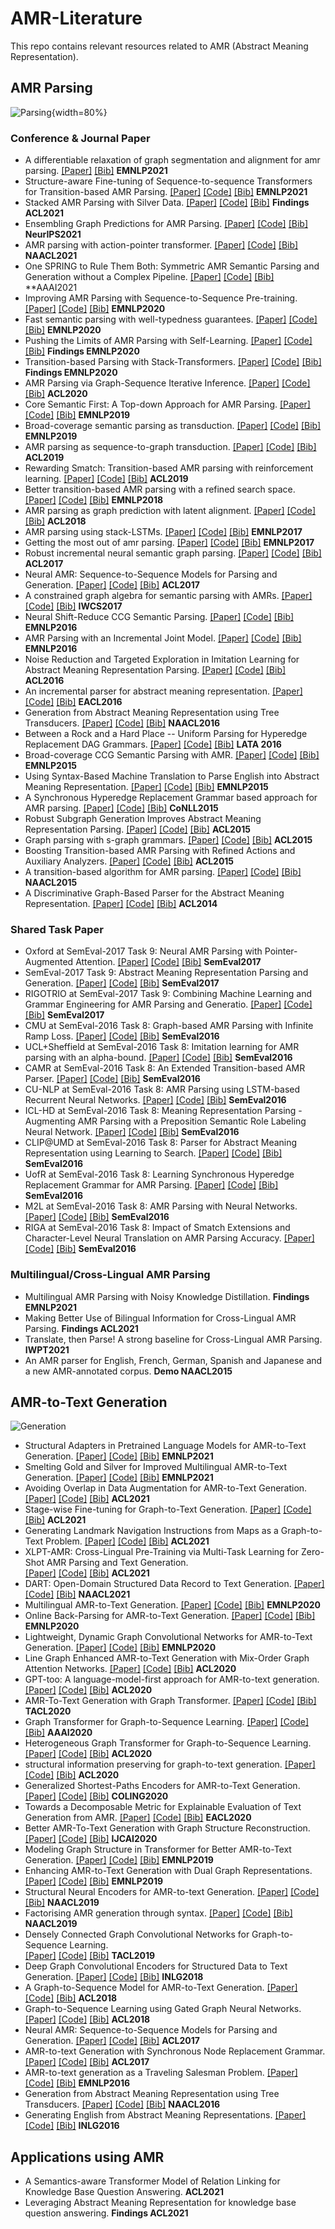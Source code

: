 # AMR-Literature
This repo contains relevant resources related to AMR (Abstract Meaning Representation).


## AMR Parsing

![Parsing](figures/parsing.png){width=80%}

### Conference & Journal Paper
* A differentiable relaxation of graph segmentation and alignment for amr parsing. 
[[Paper]](https://arxiv.org/pdf/2010.12676.pdf)
[[Bib]]()
**EMNLP2021**
* Structure-aware Fine-tuning of Sequence-to-sequence Transformers for Transition-based AMR Parsing. 
[[Paper]]()
[[Code]]()
[[Bib]]()
**EMNLP2021**
* Stacked AMR Parsing with Silver Data. 
[[Paper]]()
[[Code]]()
[[Bib]]()
**Findings ACL2021**
* Ensembling Graph Predictions for AMR Parsing. 
[[Paper]]()
[[Code]]()
[[Bib]]()
**NeurIPS2021**
* AMR parsing with action-pointer transformer. 
[[Paper]]()
[[Code]]()
[[Bib]]()
**NAACL2021**
* One SPRING to Rule Them Both: Symmetric AMR Semantic Parsing and Generation without a Complex Pipeline. 
[[Paper]]()
[[Code]]()
[[Bib]]()
**AAAI2021
* Improving AMR Parsing with Sequence-to-Sequence Pre-training. 
[[Paper]]()
[[Code]]()
[[Bib]]()
**EMNLP2020**
* Fast semantic parsing with well-typedness guarantees. 
[[Paper]]()
[[Code]]()
[[Bib]]()
**EMNLP2020**
* Pushing the Limits of AMR Parsing with Self-Learning. 
[[Paper]]()
[[Code]]()
[[Bib]]()
**Findings EMNLP2020**
* Transition-based Parsing with Stack-Transformers. 
[[Paper]]()
[[Code]]()
[[Bib]]()
**Findings EMNLP2020**
* AMR Parsing via Graph-Sequence Iterative Inference. 
[[Paper]](https://arxiv.org/pdf/2010.12676.pdf)
[[Code]](https://github.com/jcyk/AMR-gs)
[[Bib]](https://aclanthology.org/2020.acl-main.119.bib)
**ACL2020**
* Core Semantic First: A Top-down Approach for AMR Parsing. 
[[Paper]]()
[[Code]]()
[[Bib]]()
**EMNLP2019**
* Broad-coverage semantic parsing as transduction.
[[Paper]]()
[[Code]]() 
[[Bib]]()
**EMNLP2019**
* AMR parsing as sequence-to-graph transduction. 
[[Paper]]()
[[Code]]()
[[Bib]]()
**ACL2019**
* Rewarding Smatch: Transition-based AMR parsing with reinforcement learning. 
[[Paper]]()
[[Code]]()
[[Bib]]()
**ACL2019**
* Better transition-based AMR parsing with a refined search space. 
[[Paper]]()
[[Code]]()
[[Bib]]()
**EMNLP2018**
* AMR parsing as graph prediction with latent alignment. 
[[Paper]]()
[[Code]]()
[[Bib]]()
**ACL2018**
* AMR parsing using stack-LSTMs. 
[[Paper]]()
[[Code]]()
[[Bib]]()
**EMNLP2017**
* Getting the most out of amr parsing.
[[Paper]]()
[[Code]]()
[[Bib]]()
**EMNLP2017**
* Robust incremental neural semantic graph parsing. 
[[Paper]]()
[[Code]]()
[[Bib]]()
**ACL2017**
* Neural AMR: Sequence-to-Sequence Models for Parsing and Generation. 
[[Paper]]()
[[Code]]()
[[Bib]]()
**ACL2017**
* A constrained graph algebra for semantic parsing with AMRs. 
[[Paper]]()
[[Code]]()
[[Bib]]()
**IWCS2017**
* Neural Shift-Reduce CCG Semantic Parsing. 
[[Paper]]()
[[Code]]()
[[Bib]]()
**EMNLP2016**
* AMR Parsing with an Incremental Joint Model. 
[[Paper]]()
[[Code]]()
[[Bib]]()
**EMNLP2016**
* Noise Reduction and Targeted Exploration in Imitation Learning for Abstract Meaning Representation Parsing. 
[[Paper]]()
[[Code]]()
[[Bib]]()
**ACL2016**
* An incremental parser for abstract meaning representation. 
[[Paper]]()
[[Code]]()
[[Bib]]()
**EACL2016**
* Generation from Abstract Meaning Representation using Tree Transducers. 
[[Paper]]()
[[Code]]()
[[Bib]]()
**NAACL2016**
* Between a Rock and a Hard Place -- Uniform Parsing for Hyperedge Replacement DAG Grammars. 
[[Paper]]()
[[Code]]()
[[Bib]]()
**LATA 2016**
* Broad-coverage CCG Semantic Parsing with AMR. 
[[Paper]]()
[[Code]]()
[[Bib]]()
**EMNLP2015**
* Using Syntax-Based Machine Translation to Parse English into Abstract Meaning Representation. 
[[Paper]]()
[[Code]]()
[[Bib]]()
**EMNLP2015**
* A Synchronous Hyperedge Replacement Grammar based approach for AMR parsing. 
[[Paper]]()
[[Code]]()
[[Bib]]()
**CoNLL2015**
* Robust Subgraph Generation Improves Abstract Meaning Representation Parsing. 
[[Paper]]()
[[Code]]() 
[[Bib]]()
**ACL2015**
* Graph parsing with s-graph grammars. 
[[Paper]]()
[[Code]]()
[[Bib]]()
**ACL2015**
* Boosting Transition-based AMR Parsing with Refined Actions and Auxiliary Analyzers.
[[Paper]]()
[[Code]]()
[[Bib]]()
**ACL2015**
* A transition-based algorithm for AMR parsing. 
[[Paper]]()
[[Code]]()
[[Bib]]()
**NAACL2015**
* A Discriminative Graph-Based Parser for the Abstract Meaning Representation. 
[[Paper]]()
[[Code]]()
[[Bib]]()
**ACL2014**

### Shared Task Paper

* Oxford at SemEval-2017 Task 9: Neural AMR Parsing with Pointer-Augmented Attention. 
[[Paper]]()
[[Code]]()
[[Bib]]()
**SemEval2017**
* SemEval-2017 Task 9: Abstract Meaning Representation Parsing and Generation. 
[[Paper]]()
[[Code]]()
[[Bib]]()
**SemEval2017**
* RIGOTRIO at SemEval-2017 Task 9: Combining Machine Learning and Grammar Engineering for AMR Parsing and Generatio. 
[[Paper]]()
[[Code]]()
[[Bib]]()
**SemEval2017**
* CMU at SemEval-2016 Task 8: Graph-based AMR Parsing with Infinite Ramp Loss. 
[[Paper]]()
[[Code]]()
[[Bib]]()
**SemEval2016**
* UCL+Sheffield at SemEval-2016 Task 8: Imitation learning for AMR parsing with an alpha-bound. 
[[Paper]]()
[[Code]]()
[[Bib]]()
**SemEval2016**
* CAMR at SemEval-2016 Task 8: An Extended Transition-based AMR Parser.
[[Paper]]()
[[Code]]()
[[Bib]]()
**SemEval2016**
* CU-NLP at SemEval-2016 Task 8: AMR Parsing using LSTM-based Recurrent Neural Networks. 
[[Paper]]()
[[Code]]()
[[Bib]]()
**SemEval2016**
* ICL-HD at SemEval-2016 Task 8: Meaning Representation Parsing - Augmenting AMR Parsing with a Preposition Semantic Role Labeling Neural Network. 
[[Paper]]()
[[Code]]()
[[Bib]]()
**SemEval2016**
* CLIP@UMD at SemEval-2016 Task 8: Parser for Abstract Meaning Representation using Learning to Search. 
[[Paper]]()
[[Code]]()
[[Bib]]()
**SemEval2016**
* UofR at SemEval-2016 Task 8: Learning Synchronous Hyperedge Replacement Grammar for AMR Parsing. 
[[Paper]]()
[[Code]]()
[[Bib]]()
**SemEval2016**
* M2L at SemEval-2016 Task 8: AMR Parsing with Neural Networks. 
[[Paper]]()
[[Code]]()
[[Bib]]()
**SemEval2016**
* RIGA at SemEval-2016 Task 8: Impact of Smatch Extensions and Character-Level Neural Translation on AMR Parsing Accuracy. 
[[Paper]]()
[[Code]]()
[[Bib]]()
**SemEval2016**

### Multilingual/Cross-Lingual AMR Parsing



* Multilingual AMR Parsing with Noisy Knowledge Distillation. **Findings EMNLP2021**
* Making Better Use of Bilingual Information for Cross-Lingual AMR Parsing. **Findings ACL2021**
* Translate, then Parse! A strong baseline for Cross-Lingual AMR Parsing. **IWPT2021**
* An AMR parser for English, French, German, Spanish and Japanese and a new AMR-annotated corpus. **Demo NAACL2015**

## AMR-to-Text Generation

![Generation](figures/generation.png)

* Structural Adapters in Pretrained Language Models for AMR-to-Text Generation. 
[[Paper]](https://arxiv.org/abs/2103.09120)
[[Code]](https://github.com/ukplab/structadapt)
[[Bib]]()
**EMNLP2021**
* Smelting Gold and Silver for Improved Multilingual AMR-to-Text Generation. 
[[Paper]](https://arxiv.org/abs/2109.03808)
[[Code]](https://github.com/leoribeiro/m-AMR2Text?ref=https://githubhelp.com)
[[Bib]]()
**EMNLP2021**
* Avoiding Overlap in Data Augmentation for AMR-to-Text Generation. 
[[Paper]]()
[[Code]]()
[[Bib]]()
**ACL2021**
* Stage-wise Fine-tuning for Graph-to-Text Generation.
[[Paper]]()
[[Code]]()
[[Bib]]()
**ACL2021**
* Generating Landmark Navigation Instructions from Maps as a Graph-to-Text Problem. 
[[Paper]]()
[[Code]]()
[[Bib]]()
**ACL2021**
* XLPT-AMR: Cross-Lingual Pre-Training via Multi-Task Learning for Zero-Shot AMR Parsing and Text Generation.  
[[Paper]]()
[[Code]]()
[[Bib]]()
**ACL2021**
* DART: Open-Domain Structured Data Record to Text Generation.
[[Paper]]()
[[Code]]()
[[Bib]]()
**NAACL2021**
* Multilingual AMR-to-Text Generation.
[[Paper]]()
[[Code]]()
[[Bib]]()
**EMNLP2020**
* Online Back-Parsing for AMR-to-Text Generation.
[[Paper]]()
[[Code]]()
[[Bib]]()
**EMNLP2020**
* Lightweight, Dynamic Graph Convolutional Networks for AMR-to-Text Generation.
[[Paper]]()
[[Code]]()
[[Bib]]()
**EMNLP2020**
* Line Graph Enhanced AMR-to-Text Generation with Mix-Order Graph Attention Networks.
[[Paper]]()
[[Code]]()
[[Bib]]()
**ACL2020**
* GPT-too: A language-model-first approach for AMR-to-text generation. 
[[Paper]]()
[[Code]]()
[[Bib]]()
**ACL2020**
* AMR-To-Text Generation with Graph Transformer.
[[Paper]]()
[[Code]]()
[[Bib]]()
**TACL2020**
* Graph Transformer for Graph-to-Sequence Learning.
[[Paper]]()
[[Code]]()
[[Bib]]()
**AAAI2020**
* Heterogeneous Graph Transformer for Graph-to-Sequence Learning. 
[[Paper]]()
[[Code]]()
[[Bib]]()
**ACL2020**
* structural information preserving for graph-to-text generation.
[[Paper]]()
[[Code]]()
[[Bib]]()
**ACL2020**
* Generalized Shortest-Paths Encoders for AMR-to-Text Generation.
[[Paper]]()
[[Code]]()
[[Bib]]()
**COLING2020**
* Towards a Decomposable Metric for Explainable Evaluation of Text Generation from AMR.
[[Paper]]()
[[Code]]()
[[Bib]]()
**EACL2020**
* Better AMR-To-Text Generation with Graph Structure Reconstruction.
[[Paper]]()
[[Code]]()
[[Bib]]()
**IJCAI2020**
* Modeling Graph Structure in Transformer for Better AMR-to-Text Generation. 
[[Paper]]()
[[Code]]()
[[Bib]]()
**EMNLP2019**
* Enhancing AMR-to-Text Generation with Dual Graph Representations.
[[Paper]]()
[[Code]]()
[[Bib]]()
**EMNLP2019**
* Structural Neural Encoders for AMR-to-text Generation.
[[Paper]]()
[[Code]]()
[[Bib]]()
**NAACL2019**
* Factorising AMR generation through syntax.
[[Paper]]()
[[Code]]()
[[Bib]]()
**NAACL2019**
* Densely Connected Graph Convolutional Networks for Graph-to-Sequence Learning.  
[[Paper]]()
[[Code]]()
[[Bib]]()
**TACL2019**
* Deep Graph Convolutional Encoders for Structured Data to Text Generation. 
[[Paper]]()
[[Code]]()
[[Bib]]()
**INLG2018**
* A Graph-to-Sequence Model for AMR-to-Text Generation.
[[Paper]]()
[[Code]]()
[[Bib]]()
**ACL2018**
* Graph-to-Sequence Learning using Gated Graph Neural Networks.
[[Paper]]()
[[Code]]()
[[Bib]]()
**ACL2018**
* Neural AMR: Sequence-to-Sequence Models for Parsing and Generation.
[[Paper]]()
[[Code]]()
[[Bib]]()
**ACL2017**
* AMR-to-text Generation with Synchronous Node Replacement Grammar.
[[Paper]]()
[[Code]]()
[[Bib]]()
**ACL2017**
* AMR-to-text generation as a Traveling Salesman Problem.
[[Paper]]()
[[Code]]()
[[Bib]]()
**EMNLP2016**
* Generation from Abstract Meaning Representation using Tree Transducers.
[[Paper]]()
[[Code]]()
[[Bib]]()
**NAACL2016**
* Generating English from Abstract Meaning Representations.
[[Paper]]()
[[Code]]()
[[Bib]]()
**INLG2016**

## Applications using AMR

* A Semantics-aware Transformer Model of Relation Linking for Knowledge Base Question Answering. **ACL2021**
* Leveraging Abstract Meaning Representation for knowledge base question answering. **Findings ACL2021**


